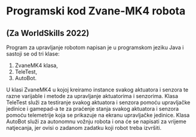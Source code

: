 # Programski kod Zvane-MK4 robota
## (Za WorldSkills 2022)
Program za upravljanje robotom napisan je u programskom jeziku Java i sastoji se od tri klase:
1. ZvaneMK4 klasa,
2. TeleTest,
3. AutoBot.

U klasi ZvaneMK4 u kojoj kreiramo instance svakog aktuatora i senzora te razne varijable i metode za upravljanje aktuatorima i senzorima.
Klasa TeleTest služi za testiranje svakog aktuatora i senzora pomoću upravljačke jedinice i gamepad-a te za praćenje stanja svakog aktuatora i senzora pomoću telemetrije koja se prikazuje na ekranu upravljačke jedinice.
Klasa AutoBot služi za autonomnu vožnju robota i ona će se napisati za vrijeme natjecanja, jer ovisi o zadanom zadatku koji robot treba izvršiti.
